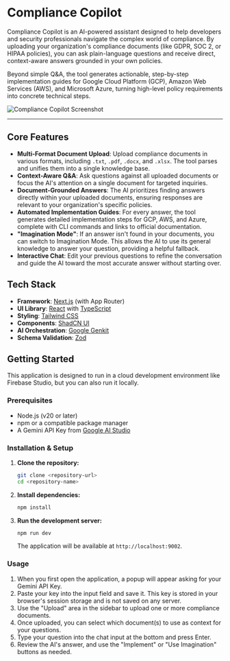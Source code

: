 # Compliance Copilot

Compliance Copilot is an AI-powered assistant designed to help developers and security professionals navigate the complex world of compliance. By uploading your organization's compliance documents (like GDPR, SOC 2, or HIPAA policies), you can ask plain-language questions and receive direct, context-aware answers grounded in your own policies.

Beyond simple Q&A, the tool generates actionable, step-by-step implementation guides for Google Cloud Platform (GCP), Amazon Web Services (AWS), and Microsoft Azure, turning high-level policy requirements into concrete technical steps.

![Compliance Copilot Screenshot](https://placehold.co/800x600.png)

---

## Core Features

-   **Multi-Format Document Upload**: Upload compliance documents in various formats, including `.txt`, `.pdf`, `.docx`, and `.xlsx`. The tool parses and unifies them into a single knowledge base.
-   **Context-Aware Q&A**: Ask questions against all uploaded documents or focus the AI's attention on a single document for targeted inquiries.
-   **Document-Grounded Answers**: The AI prioritizes finding answers directly within your uploaded documents, ensuring responses are relevant to your organization's specific policies.
-   **Automated Implementation Guides**: For every answer, the tool generates detailed implementation steps for GCP, AWS, and Azure, complete with CLI commands and links to official documentation.
-   **"Imagination Mode"**: If an answer isn't found in your documents, you can switch to Imagination Mode. This allows the AI to use its general knowledge to answer your question, providing a helpful fallback.
-   **Interactive Chat**: Edit your previous questions to refine the conversation and guide the AI toward the most accurate answer without starting over.

## Tech Stack

-   **Framework**: [Next.js](https://nextjs.org/) (with App Router)
-   **UI Library**: [React](https://react.dev/) with [TypeScript](https://www.typescriptlang.org/)
-   **Styling**: [Tailwind CSS](https://tailwindcss.com/)
-   **Components**: [ShadCN UI](https://ui.shadcn.com/)
-   **AI Orchestration**: [Google Genkit](https://firebase.google.com/docs/genkit)
-   **Schema Validation**: [Zod](https://zod.dev/)

## Getting Started

This application is designed to run in a cloud development environment like Firebase Studio, but you can also run it locally.

### Prerequisites

-   Node.js (v20 or later)
-   npm or a compatible package manager
-   A Gemini API Key from [Google AI Studio](https://aistudio.google.com/app/apikey)

### Installation & Setup

1.  **Clone the repository:**
    ```bash
    git clone <repository-url>
    cd <repository-name>
    ```

2.  **Install dependencies:**
    ```bash
    npm install
    ```

3.  **Run the development server:**
    ```bash
    npm run dev
    ```

    The application will be available at `http://localhost:9002`.

### Usage

1.  When you first open the application, a popup will appear asking for your Gemini API Key.
2.  Paste your key into the input field and save it. This key is stored in your browser's session storage and is not saved on any server.
3.  Use the "Upload" area in the sidebar to upload one or more compliance documents.
4.  Once uploaded, you can select which document(s) to use as context for your questions.
5.  Type your question into the chat input at the bottom and press Enter.
6.  Review the AI's answer, and use the "Implement" or "Use Imagination" buttons as needed.
